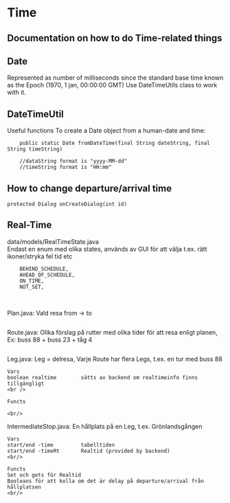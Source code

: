 # Time

## Documentation on how to do Time-related things

## Date
Represented as number of milliseconds since the standard base time known as the Epoch (1970, 1 jan, 00:00:00 GMT)
Use DateTimeUtils class to work with it.

## DateTimeUtil

Useful functions
To create a Date object from a human-date and time:
```
    public static Date fromDateTime(final String dateString, final String timeString)
    
    //dataString format is "yyyy-MM-dd"
    //timeString format is "HH:mm"
```
## How to change departure/arrival time

```
protected Dialog onCreateDialog(int id)
```

## Real-Time

data/models/RealTimeState.java <br/>
Endast en enum med olika states, används av GUI för att välja t.ex. rätt ikoner/stryka fel tid etc 
```
    BEHIND_SCHEDULE,
    AHEAD_OF_SCHEDULE,
    ON_TIME,
    NOT_SET,
```


<br/>

Plan.java: Vald resa from -> to
```

```
Route.java: Olika förslag på rutter med olika tider för att resa enligt planen,  Ex: buss 88 + buss 23 + tåg 4
```

```
Leg.java: Leg = delresa, Varje Route har flera Legs, t.ex. en tur med buss 88
```
Vars
boolean realtime        sätts av backend om realtimeinfo finns tillgängligt
<br />

Functs

<br/>

```
IntermediateStop.java: En hållplats på en Leg, t.ex. Grönlandsgången
```
Vars
start/end -time         tabelltiden
start/end -timeRt       Realtid (provided by backend)
<br/>

Functs
Set och gets för Realtid
Booleans för att kolla om det är delay på departure/arrival från hållplatsen
<br/>



